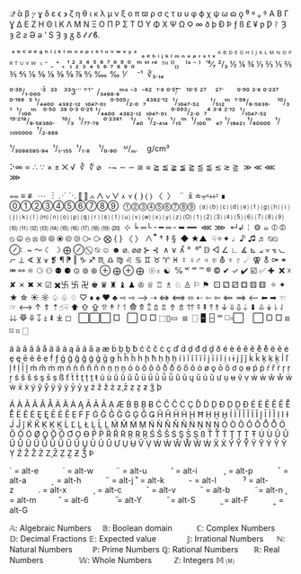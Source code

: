 𝒬
̄α β 𝛾 ɣ δ ε ϵ ϶ ζ η θ ɩ κ λ μ ν ξ ο π ϖ ρ σ ς τ ʊ υ φ ϕ χ ѱ ω ɷ ϙ ᶿ ᵠ ᵩ ᶲ
Α Β Γ Ɣ Δ Ε Ζ Η Θ Ɩ Κ Λ Μ Ν Ξ Ο Π Ρ Σ Τ Ʊ Υ Φ Χ Ѱ Ω Ϙ ∞
ð þ Ð Þ ƒ ß £ ¥ ƿ Ƿ ᚹ Ȝ ȝ Ƨ ƨ Ə ə ʼ S Ȝ ȝ ᵹ Ᵹ 𝓁 𝓁 ϐ.

 ᵃ ᵇ ᶜ ᵈ ᵉ ᵍ ʰ ⁱ ʲ ᵏ ˡ ᵐ ⁿ ᵒ ᵖ ʳ ˢ ᵗ ᵘ ᵛ ʷ ˣ ʸ ᶻ  ₐ ₑ ₕ ᵢ ⱼ ₖ ₗ ₘ ₙ ₒ ₚ ᵣ ₛ ₜ ₓ ᴬ ᴮ ᴰ ᴱ ᴳ ᴴ ᴵ ᴶ ᴷ ᴸ ᴹ ᴺ ᴼ ᴾ ᴿ ᵀ ᵁ ⱽ ᵂ  ᶫ
⁻ ₋ ⁺ ₊ ¹₁²₂³₃⁴₄⁵₅⁶₆⁷₇⁸₈⁹₉⁰₀ ᵗʰ ˢᵗ ʳᵈ  ᵀᴴ ⁽⁾₍₎   ⁽ᵃ ⁻ ⁾  ̄
⁴⁄₇ ²/₃ ½ ¼ ¾ ⅓ ⅔ ⅕ ⅖ ⅗ ⅘ ⅙ ⅚ ⅛ ⅜ ⅝ ⅞ ↉ ‱ ‰ ⅟     ⁻¹  ∛₃․₁₄

⁰˙³⁰/₁․₀₀₀˙³̄  ³³   ³³3˙˙˙ ¹˙¹̄   /₃₄₉₈․₈ᵗʰˢ ⁻³  ⁻⁶²  ¹˙⁸ ⁰˙⁵̄⧶¯  ¹⁰˙⁵ ²⁷    ²⁷˙      ⁰˙⁹⁰ ³˙⁸ ⁰˙²³⁷ ⁰˙¹⁶⁶  ⁵ ¹/₄₄₀₀  ₄₃₈₂․₁₂  ₁₀₄₇․₀₁  ⁰˙⁵⁰⁵/₂․₀  ₇⁴³⁸²˙¹²  ¹/₁₀₄₇․₅₂     ¹/₅₁₂ᵗʰ  ¹˙⁹⁸/₉․₅₈₃₆․   ¹⁰/₃  ¹  ¹/₁₀₀ᵗʰ   ⁰˙⁵⁰  ³⁸ ⁰˙³ ⁰˙²⁵ ¹/₄₄₀₀  ₄₃₈₂․₁₂  ₁₀₄₇․₀₁  ⁰˙⁰⁹³/₂․₀  ₇⁴ ³˙⁸ ²˙¹²  ¹/₁₀₄₇․₅₂        ¹⁹˙²¹⁸/₉․₅₈₃₆₀․   ¹⁰/₃  ¹/₇₇․₇₈  ⁰˙²³⁸¹    ¹/₄₀  ¹/₂․₄₁₄ ¹/₁₅ᵗʰ  ¹/₁₀₀ᵗʰ  ₄₇ ¹/₁₉₄₂₁ ¹/₈₀₀₀₀  ¹/₁₁₀₀₀₀₀  ¹/₂․₈₆₈

¹/₃₀₉₈₅₉₅․₉₄  ¹/₁․₁₅₅  ¹/₁․₈    ¹/₀․₉₀   ᴹ/ₘ.    g/cm³

⠕∞ ∝ ∴ ∵ × ± ⨉ √  ∛  ∜ ⌀    ̴ ~ ∼ ∽ ≅ ≈ ≧ ≦ ≩ ≨ ⪆ ⪍ ⪅ ≲ ≳ ⪎  ≫ ≪ ⋘ ⋙  

⩵ ≡ ≢ ⋯   ⋮  ⋰ ⋱ ⟦ ⟧ ∧ ⋀ ∨ ⋁ ⋏ ⋎ ❨ ❩ ⟨ ⟩ 〈  〉  ¨  x̄ ≐⩦⥱⭀ ∎ ⓪①②③④⑤⑥⑦⑧⑨  ⓵⓶⓷⓸⓹⓺⓻⓼⓽  ⒜ ⒝ ⒞ ⒟ ⒠ ⒡ ⒢ ⒣ ⒤ ⒥ ⒦ ⒧ ⒨ ⒩ ⒪ ⒫ ⒬ ⒭ ⒮ ⒯ ⒰ ⒱ ⒲ ⒳ ⒴ ⒵ 🄞 ⑴ ⑵ ⑶ ⑷ ⑸ ⑹ ⑺ ⑻ ⑼ ⑽ ⑾ ⑿ ⒀ ⒁ ⒂ ⒃ ⒄ ⒅ ⒆ ⒇  ⊹ ╘ ═└ ╴━ ═ ╴➥ ━━  ⋘ ⋙  ↵↲￤ ⨷ ⦵ ⦶ ⦷ ⦸ ⦹ ⦺ ⦻ ⦼ ⦾ ⦿ ⧀ ⧁ ⧃ ⧂ ⨂ { } 〈 〉 ∧  ⃰ † ‡ §  ◆ ★▲  ☟✧✦ ♩♪ ♫ ♬ ⍉⦰ ⊘∶  ~ ～ ☾ ☽ ⨁ ⊘   ⃠  ⍉ ☺︎ ☻ ⌀. ⌀⌀ ⊱ ⊰  ∧ ∨ ∧̊ °  º˚ 𝔻 ◁ ∠ ∟ ∡ ⊾ ⦟ ⦡ ⦪ ⦦ ⦧ ⊥ ∢ ⊻ ⩛ ❡ ¶ ⁋ ‖ ♑︎ ♐︎ ♏︎ ♎︎ ♍︎ ♌︎ ♋︎ ♊︎ ♉︎ ♈︎ ♓︎ ☿ ♀︎♂︎ ♃ ♅ ⛢ ♆ ♇ ☄︎ ⚢ ⚨ ⚩ ⚭ ⚮ ⚯ ⚛︎ ⚆ ⚇ ⚉ ⚈ ⊙ ⊚ ⊛ ⊕ ⨁ ⊕ ⨁  ☉♁ ☯︎  ℅ 🅪 🅫 ™ ® © ✔︎ ✓ ✔️ ☑️ ✅ ✚  ❌ ☓ ✘ ✗ ✖︎ ✕ ☑︎ ✖️卐 卐 卍 ♚ ♛ ♜ ♝ ♟ ♔ ♕ ♖ ♗ ♘ ♙ ⚐ ⚑  ⚀ ⚁ ⚂ ⚃ ⚄ ⚅  ✧ ✦ ★ ☆ ☀︎ ☼ ♤ ♧ ♢ ♡ ♦️ ♠️ ♥️ ♣️ ⇨ ⇨ ⟶ ⇢ ⇔ ⟺ ⬄ ⇠ ⇽ ⇦ ⟸ ⟹ ⟵ ⬅︎ ➡︎ ☜ ☞ ⟷ ↑ ⇑ ⇡☝︎☟ ⬆︎ ⇧ ⇪ ⥣ ↟ ↾ ↿ ⟰ ⤊ ↥ ⇫ ⇬ ⇮ ⇯ ⇈ ⤉ ⇞ ⤒ ⥉ ↓ ⇓ ⇩ ⇣ ⬇︎ ⥥ ↡ ⇂ ⇃ ⇊ ⟱ ⤋ ↧ ⤈ ⇟ ⤓ ◻︎   ⃞⃞⃞ □   ⃞ ▢ □ ⬚▯▭  ⧈  🀆 🁢 🁣 ᵐ ◻️▫️⬜️    ⃞ ▢ □ ⧈ ⌑ ⌗ 🀆

á à ă â ǎ å ä ã ȧ ą ā ả ȃ ạ æ ḃ ḅ ḇ ƀ ć ĉ č ċ ç ď ḋ ḑ đ ḍ ḏ ð é è ĕ ê ě e̊ e̊ ë ẽ ė ȩ ę ē ẻ ȇ ẹ ḟ ƒ ǵ ğ ĝ ǧ ġ ģ ḡ ǥ ĥ ȟ ḧ ḣ ḩ ħ ḥ ḫ ẖ í ì ĭ î ǐ ï ĩ į ī ỉ ȋ ị ı ɨ j́ ĵ ǰ ḱ ǩ ķ ḳ ḵ ĺ ľ ļ ł ḷ ḹ ḻ ḿ m̂ ṁ ṃ ń ǹ n̂ ň ñ ṅ ņ ṇ ṉ ó ò ŏ ô ǒ o̊ o̊ ö ő õ ȯ ø ǫ ō ȏ ơ ọ ɵ ṕ ṗ ŕ ř ṙ ŗ ṛ ṟ ś ŝ š ṡ ş s̄ ṣ ß ť ẗ ṫ ţ ṭ ṯ ŧ ú ù ŭ û ǔ ů ü ǘ ǜ ǚ ǖ ű ũ ų ū ủ ȗ ư ụ ʉ ṽ ṿ ẃ ẁ ŵ ẘ ẅ ẇ ẍ ẋ ý ŷ ẙ ÿ ỹ ẏ ȳ ỷ ỵ ź ẑ ž ż z̧ z̄ ẓ ẕ ƶ ǯ þ

Á À Ă Â Ǎ Å Ä Ã Ȧ Ą Ā Ả Ȃ Ạ Æ Ḃ Ḅ Ḇ Ƀ Ć Ĉ Č Ċ Ç Ď Ḋ Ḑ Đ Ḍ Ḏ Ð É È Ĕ Ê Ě E̊ E̊ Ë Ẽ Ė Ȩ Ę Ē Ẻ Ȇ Ẹ Ḟ Ƒ Ǵ Ğ Ĝ Ǧ Ġ Ģ Ḡ Ǥ Ĥ Ȟ Ḧ Ḣ Ḩ Ħ Ḥ Ḫ H̱ Í Ì Ĭ Î Ǐ Ï Ĩ Į Ī Ỉ Ȋ Ị I Ɨ J́ Ĵ ǰ Ḱ Ǩ Ķ Ḳ Ḵ Ĺ Ľ Ļ Ł Ḷ Ḹ Ḻ Ḿ M̂ Ṁ Ṃ Ń Ǹ N̂ Ň Ñ Ṅ Ņ Ṇ Ṉ Ó Ò Ŏ Ô Ǒ O̊ O̊ Ö Ő Õ Ȯ Ø Ǫ Ō Ȏ Ơ Ọ Ɵ Ṕ Ṗ Ŕ Ř Ṙ Ŗ Ṛ Ṟ Ś Ŝ Š Ṡ Ş S̄ Ṣ ß Ť T̈ Ṫ Ţ Ṭ Ṯ Ŧ Ú Ù Ŭ Û Ǔ Ů Ü Ǘ Ǜ Ǚ Ǖ Ű Ũ Ų Ū Ủ Ȗ Ư Ụ Ʉ Ṽ Ṿ Ẃ Ẁ Ŵ W̊ Ẅ Ẇ Ẍ Ẋ Ý Ŷ Y̊ Ÿ Ỹ Ẏ Ȳ Ỷ Ỵ Ź Ẑ Ž Ż Z̧ Z̄ Ẓ Ẕ Ƶ Ǯ Þ

´ = alt-e           ˙ = alt-w          ¨ = alt-u           ʼ = alt-i            , = alt-p           ¯ = alt-a           ˍ = alt-h           ˝ = alt-j
˚ = alt-k           - = alt-l            ˀ = alt-z           . = alt-x            ¸ = alt-c           ˇ = alt-v           ˘ = alt-b           ˜= alt-n
˛ = alt-m          ˆ = alt-6            ̏ = alt-Y            ̑ = alt-S            ̰ = alt-F           ‸ = alt-G          

𝔸: Algebraic Numbers     𝔹: Boolean domain           ℂ: Complex Numbers       𝔻: Decimal Fractions
𝔼: Expected value              𝕁: Irrational Numbers      ℕ: Natural Numbers         ℙ: Prime Numbers
ℚ: Rational Numbers       ℝ: Real Numbers                𝕎: Whole Numbers          ℤ: Integers
𝕄 🄜